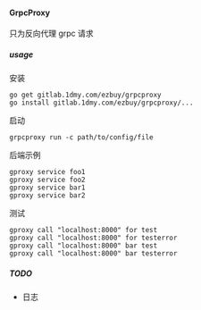 #### GrpcProxy
只为反向代理 grpc 请求  

##### usage
安装  
```
go get gitlab.1dmy.com/ezbuy/grpcproxy
go install gitlab.1dmy.com/ezbuy/grpcproxy/...
```


启动  
```
grpcproxy run -c path/to/config/file
```

后端示例  
```
gproxy service foo1
gproxy service foo2
gproxy service bar1
gproxy service bar2
```

测试  
```
gproxy call "localhost:8000" for test
gproxy call "localhost:8000" for testerror
gproxy call "localhost:8000" bar test
gproxy call "localhost:8000" bar testerror
```

##### TODO
- 日志


